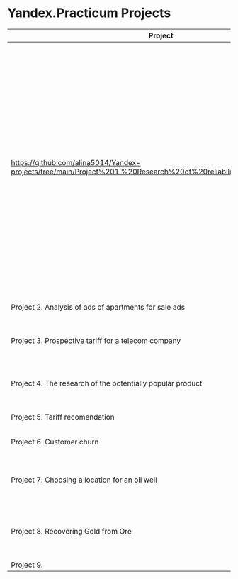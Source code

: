 # Yandex.Practicum Projects
| Project | Field |  Tools | Purpose | Description | 
| --- |  --- | --- | --- | --- | 
| https://github.com/alina5014/Yandex-projects/tree/main/Project%201.%20Research%20of%20reliability%20of%20borrowers  |  Banking | Python , Pandas | Based on statistics on the solvency of clients, to identify the factors which affect the fact of repaying the loan on time | Based on the data of the credit department of the bank, the influence of varous factors for the fact of loan repayment on time. Analyzing data , Identifing and processing omissions. Replacing  data types with appropriate ones, removing duplicates. Categorizing data. |
| Project 2. Analysis of ads of apartments for sale ads |  --- | pandas, numpy, matplotlib | --- | --- | 
| Project 3. Prospective tariff for a telecom company |  --- | pandas, numpy, math, scipy | --- | --- |  
| Project 4. The research of the potentially popular product |  --- | pandas, numpy, scipy, seaborn, math | --- | --- | 
| Project 5. Tariff recomendation |  --- | pandas, sklearn | --- | --- | 
| Project 6. Customer churn |  --- | pandas, numpy, sklearn | --- | --- |  
| Project 7. Choosing a location for an oil well |  --- | pandas, numpy, matplotlib, scipy, sklearn | --- | --- |  
| Project 8. Recovering Gold from Ore |  --- | pandas, numpy, seaborn, matplotlib, scipy, sklearn | --- | --- | 
| Project 9. |  --- | --- | --- | --- | 
